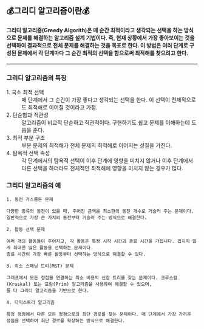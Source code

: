 ## 💰그리디 알고리즘이란💰

<h4>
  그리디 알고리즘(Greedy Algorith)은 매 순간 최적이라고 생각되는 선택을 하는 방식으로 문제를 해결하는 알고리즘 설계 기법이다.
  즉, 현재 상황에서 가장 좋아보이는 것을 선택하여 결과적으로 전체 문제를 해결하는 것을 목표로 한다.
  이 방법은 여러 단계로 구성된 문제에서 각 단계마다 그 순간 최적의 선택을 함으로써 최적해를 찾으려고 한다.
</h4>
<hr>

<h3>그리디 알고리즘의 특징</h3>

<dl>
  <dt>1. 국소 최적 선택</dt>
  <dd>매 단계에서 그 순간이 가장 좋다고 생각되는 선택을 한다. 이 선택이 전체적으로도 최적해로 이어질 것이라고 가정.</dd>
  
  <dt>2. 단순함과 직관성</dt>
  <dd>알고리즘이 비교적 단순하고 직관적이다. 구현하기도 쉽고 문제를 이해하는데 도움을 준다.</dd>

  <dt>3. 최적 부분 구조</dt>
  <dd>부분 문제의 최적해가 전체 문제의 최적해로 이어지는 성질을 가진다.</dd>

  <dt>4. 탐욕적 선택 속성</dt>
  <dd>
    각 단계에서의 탐욕적 선택이 이후 단계에 영향을 미치지 않거나 이후 단계에서 다른 선택을 하더라도 전체적인 최적해에
      영향을 미치지 않는 경우가 많다.
  </dd>
</dl>

### 그리디 알고리즘의 예

```
1. 동전 거스름돈 문제

다양한 종류의 동전이 있을 때, 주어진 금액을 최소한의 동전 개수로 거슬러 주는 문제이다. 일반적으로 가장 큰 가치의 동전부터 거슬러 주는 방식으로 해결한다.

2. 활동 선택 문제

여러 개의 활동들이 주어지고, 각 활동은 특정 시작 시간과 종료 시간을 가집니다. 겹치지 않게 최대한 많은 활동을 선택하는 문제이다.
종료 시간이 가장 빠른 활동부터 선택하는 방식으로 해결할 수 있다.

3. 최소 스패닝 트리(MST) 문제

그래프에서 모든 정점을 연결하는 최소 비용의 신장 트리를 찾는 문제이다. 크루스칼(Kruskal) 또는 프림(Prim) 알고리즘을 사용하여 해결할 수 있으며,
둘 다 그리디 알고리즘을 기반으로 한다.

4. 다익스트라 알고리즘

특정 정점에서 다른 모든 정점으로의 최단 경로를 찾는 문제이다. 매 단계에서 가장 가까운 정점을 선택하여 최단 경로를 확장하는 방식으로 해결한다.
```

